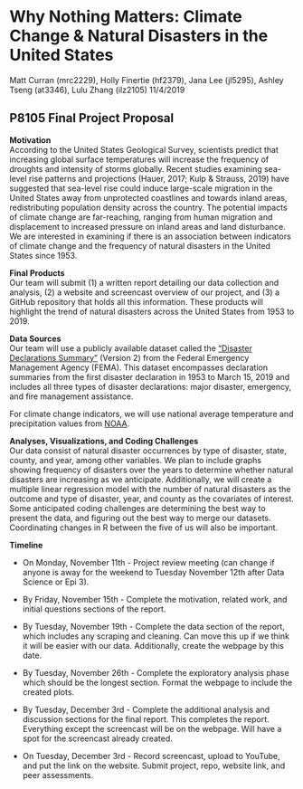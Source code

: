 Why Nothing Matters: Climate Change & Natural Disasters in the United
States
================
Matt Curran (mrc2229), Holly Finertie (hf2379), Jana Lee (jl5295),
Ashley Tseng (at3346), Lulu Zhang (ilz2105)
11/4/2019

## P8105 Final Project Proposal

**Motivation**  
According to the United States Geological Survey, scientists predict
that increasing global surface temperatures will increase the frequency
of droughts and intensity of storms globally. Recent studies examining
sea-level rise patterns and projections (Hauer, 2017; Kulp & Strauss,
2019) have suggested that sea-level rise could induce large-scale
migration in the United States away from unprotected coastlines and
towards inland areas, redistributing population density across the
country. The potential impacts of climate change are far-reaching,
ranging from human migration and displacement to increased pressure on
inland areas and land disturbance. We are interested in examining if
there is an association between indicators of climate change and the
frequency of natural disasters in the United States since 1953.

**Final Products**  
Our team will submit (1) a written report detailing our data collection
and analysis, (2) a website and screencast overview of our project, and
(3) a GitHub repository that holds all this information. These products
will highlight the trend of natural disasters across the United States
from 1953 to 2019.

**Data Sources**  
Our team will use a publicly available dataset called the [“Disaster
Declarations
Summary”](https://www.fema.gov/media-library/assets/documents/28318)
(Version 2) from the Federal Emergency Management Agency (FEMA). This
dataset encompasses declaration summaries from the first disaster
declaration in 1953 to March 15, 2019 and includes all three types of
disaster declarations: major disaster, emergency, and fire management
assistance.

For climate change indicators, we will use national average temperature
and precipitation values from
[NOAA](https://www.ncdc.noaa.gov/cag/national/mapping/).

**Analyses, Visualizations, and Coding Challenges**  
Our data consist of natural disaster occurrences by type of disaster,
state, county, and year, among other variables. We plan to include
graphs showing frequency of disasters over the years to determine
whether natural disasters are increasing as we anticipate. Additionally,
we will create a multiple linear regression model with the number of
natural disasters as the outcome and type of disaster, year, and county
as the covariates of interest. Some anticipated coding challenges are
determining the best way to present the data, and figuring out the best
way to merge our datasets. Coordinating changes in R between the five of
us will also be important.

**Timeline**

  - On Monday, November 11th - Project review meeting (can change if
    anyone is away for the weekend to Tuesday November 12th after Data
    Science or Epi 3).

  - By Friday, November 15th - Complete the motivation, related work,
    and initial questions sections of the report.

  - By Tuesday, November 19th - Complete the data section of the report,
    which includes any scraping and cleaning. Can move this up if we
    think it will be easier with our data. Additionally, create the
    webpage by this date.

  - By Tuesday, November 26th - Complete the exploratory analysis phase
    which should be the longest section. Format the webpage to include
    the created plots.

  - By Tuesday, December 3rd - Complete the additional analysis and
    discussion sections for the final report. This completes the report.
    Everything except the screencast will be on the webpage. Will have a
    spot for the screencast already created.

  - On Tuesday, December 3rd - Record screencast, upload to YouTube, and
    put the link on the website. Submit project, repo, website link, and
    peer assessments.
